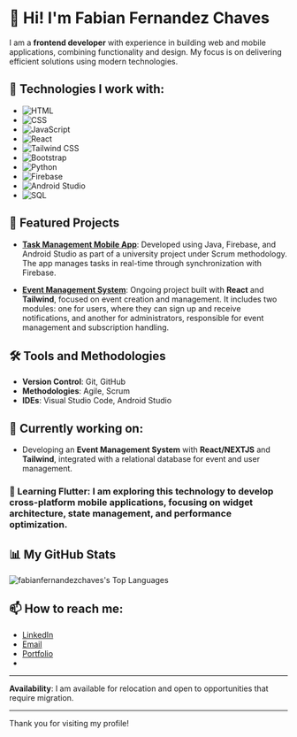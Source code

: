 # 👋 Hi! I'm Fabian Fernandez Chaves

I am a **frontend developer** with experience in building web and mobile applications, combining functionality and design. My focus is on delivering efficient solutions using modern technologies.

## 🚀 Technologies I work with:
- ![HTML](https://img.shields.io/badge/HTML-E34F26?style=for-the-badge&logo=html5&logoColor=white)
- ![CSS](https://img.shields.io/badge/CSS-1572B6?style=for-the-badge&logo=css3&logoColor=white)
- ![JavaScript](https://img.shields.io/badge/JavaScript-F7DF1E?style=for-the-badge&logo=javascript&logoColor=black)
- ![React](https://img.shields.io/badge/React-61DAFB?style=for-the-badge&logo=react&logoColor=black)
- ![Tailwind CSS](https://img.shields.io/badge/TailwindCSS-38B2AC?style=for-the-badge&logo=tailwind-css&logoColor=white)
- ![Bootstrap](https://img.shields.io/badge/Bootstrap-7952B3?style=for-the-badge&logo=bootstrap&logoColor=white)
- ![Python](https://img.shields.io/badge/Python-3776AB?style=for-the-badge&logo=python&logoColor=white)
- ![Firebase](https://img.shields.io/badge/Firebase-FFCA28?style=for-the-badge&logo=firebase&logoColor=black)
- ![Android Studio](https://img.shields.io/badge/Android%20Studio-3DDC84?style=for-the-badge&logo=android-studio&logoColor=white)
- ![SQL](https://img.shields.io/badge/SQL-336791?style=for-the-badge&logo=postgresql&logoColor=white)

## 📂 Featured Projects

- [**Task Management Mobile App**](https://github.com/FabianFernandezChaves/UpTask): Developed using Java, Firebase, and Android Studio as part of a university project under Scrum methodology. The app manages tasks in real-time through synchronization with Firebase.

- [**Event Management System**](https://github.com/FabianFernandezChaves/event_system): Ongoing project built with **React** and **Tailwind**, focused on event creation and management. It includes two modules: one for users, where they can sign up and receive notifications, and another for administrators, responsible for event management and subscription handling.

## 🛠️ Tools and Methodologies
- **Version Control**: Git, GitHub
- **Methodologies**: Agile, Scrum
- **IDEs**: Visual Studio Code, Android Studio

## 🔧 Currently working on:
- Developing an **Event Management System** with **React/NEXTJS** and **Tailwind**, integrated with a relational database for event and user management.

### 🌱 Learning **Flutter**: I am exploring this technology to develop cross-platform mobile applications, focusing on widget architecture, state management, and performance optimization.

## 📊 My GitHub Stats

![fabianfernandezchaves's Top Languages](https://github-readme-stats.vercel.app/api/top-langs/?username=fabianfernandezchaves&theme=default&show_icons=true&hide_border=true&layout=compact)

## 📫 How to reach me:
- [LinkedIn](https://www.linkedin.com/in/fabian-fernandez-chaves)
- [Email](mailto:fabian.fernandezchaves@gmail.com)
- [Portfolio](http://fafechaportfolio.s3-website.us-east-2.amazonaws.com/)
- 
---

**Availability**: I am available for relocation and open to opportunities that require migration.

---

Thank you for visiting my profile!
